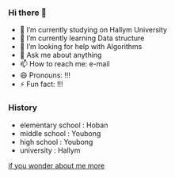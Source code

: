 ### Hi there 👋

- 🔭 I’m currently studying on Hallym University
- 🌱 I’m currently learning Data structure
- 🤔 I’m looking for help with Algorithms
- 💬 Ask me about anything
- 📫 How to reach me: e-mail
- 😄 Pronouns: !!!
- ⚡ Fun fact: !!!

### History
- elementary school : Hoban
- middle school : Youbong
- high school : Youbong
- university : Hallym

[if you wonder about me more][github]

[github]:https://github.com/IcebergSheep/Resume
